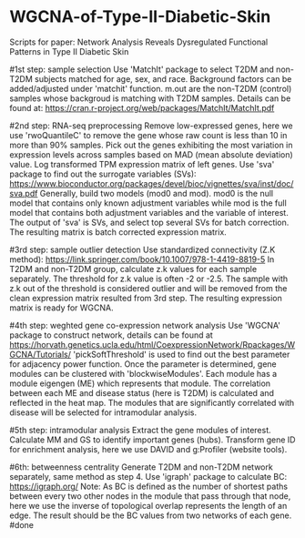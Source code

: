 # WGCNA-of-Type-II-Diabetic-Skin
Scripts for paper: Network Analysis Reveals Dysregulated Functional Patterns in Type II Diabetic Skin

#1st step: sample selection
Use 'MatchIt' package to select T2DM and non-T2DM subjects matched for age, sex, and race.
Background factors can be added/adjusted under 'matchit' function.
m.out are the non-T2DM (control) samples whose backgroud is matching with T2DM samples.
Details can be found at: https://cran.r-project.org/web/packages/MatchIt/MatchIt.pdf

#2nd step: RNA-seq preprocessing
Remove low-expressed genes, here we use 'rwoQuantileC' to remove the gene whose raw count is less than 10 in more than 90% samples.
Pick out the genes exhibiting the most variation in expression levels across samples based on MAD (mean absolute deviation) value.
Log transformed TPM expression matrix of left genes.
Use 'sva' package to find out the surrogate variables (SVs): https://www.bioconductor.org/packages/devel/bioc/vignettes/sva/inst/doc/sva.pdf
Generally, build two models (mod0 and mod). mod0 is the null model that contains only known adjustment variables while mod is the full model that contains both adjustment variables and the variable of interest.
The output of 'sva' is SVs, and select top several SVs for batch correction.
The resulting matrix is batch corrected expression matrix.

#3rd step: sample outlier detection
Use standardized connectivity (Z.K method): https://link.springer.com/book/10.1007/978-1-4419-8819-5
In T2DM and non-T2DM group, calculate z.k values for each sample separately.
The threshold for z.k value is often -2 or -2.5.
The sample with z.k out of the threshold is considered outlier and will be removed from the clean expression matrix resulted from 3rd step.
The resulting expression matrix is ready for WGCNA.

#4th step: weghted gene co-expression network analysis
Use 'WGCNA' package to construct network, details can be found at https://horvath.genetics.ucla.edu/html/CoexpressionNetwork/Rpackages/WGCNA/Tutorials/
'pickSoftThreshold' is used to find out the best parameter for adjacency power function.
Once the parameter is determined, gene modules can be clustered with 'blockwiseModules'.
Each module has a module eigengen (ME) which represents that module.
The correlation between each ME and disease status (here is T2DM) is calculated and reflected in the heat map.
The modules that are significantly correlated with disease will be selected for intramodular analysis.

#5th step: intramodular analysis
Extract the gene modules of interest.
Calculate MM and GS to identify important genes (hubs).
Transform gene ID for enrichment analysis, here we use DAVID and g:Profiler (website tools).

#6th: betweenness centrality
Generate T2DM and non-T2DM network separately, same method as step 4.
Use 'igraph' package to calculate BC: https://igraph.org/
Note: As BC is defined as the number of shortest paths between every two other nodes in the module that pass through that node, here we use the inverse of topological overlap represents the length of an edge.
The result should be the BC values from two networks of each gene.
#done
